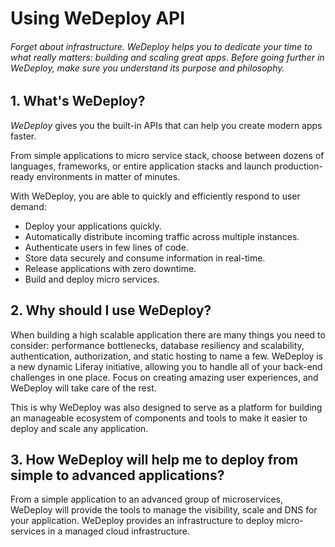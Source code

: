 # Using WeDeploy API

###### Forget about infrastructure. WeDeploy helps you to dedicate your time to what really matters: building and scaling great apps. Before going further in WeDeploy, make sure you understand its purpose and philosophy.

<!-- <article id="1-what-is-wedeploy"> -->

## 1. What's WeDeploy?

*WeDeploy* gives you the built-in APIs that can help you create modern apps faster.

From simple applications to micro service stack, choose between dozens of languages, frameworks, or entire application stacks and launch production-ready environments in matter of minutes.

With WeDeploy, you are able to quickly and efficiently respond to user demand:

* Deploy your applications quickly.
* Automatically distribute incoming traffic across multiple instances.
* Authenticate users in few lines of code.
* Store data securely and consume information in real-time.
* Release applications with zero downtime.
* Build and deploy micro services.

<!-- </article> -->

<!-- <article id="2-why-should-i-use-wedeploy"> -->

## 2. Why should I use WeDeploy?

When building a high scalable application there are many things you need to consider: performance bottlenecks, database resiliency and scalability, authentication, authorization, and static hosting to name a few. WeDeploy is a new dynamic Liferay initiative, allowing you to handle all of your back-end challenges in one place. Focus on creating amazing user experiences, and WeDeploy will take care of the rest.

This is why WeDeploy was also designed to serve as a platform for building an manageable ecosystem of components and tools to make it easier to deploy and scale any application.

<!-- </article> -->


<!-- <article id="3-how"> -->

## 3. How WeDeploy will help me to deploy from simple to advanced applications?

From a simple application to an advanced group of microservices, WeDeploy will provide the tools to manage the visibility, scale and DNS for your application. WeDeploy provides an infrastructure to deploy micro-services in a managed cloud infrastructure.

<!-- </article> -->
